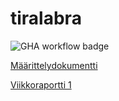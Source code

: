 # tiralabra

![GHA workflow badge](https://github.com/hartonenolli/ohtu_miniprojekti/workflows/CI/badge.svg)

[Määrittelydokumentti](https://github.com/katajak/tiralabra/blob/main/dokumentaatio/maarittelydokumentti.md)

[Viikkoraportti 1](https://github.com/katajak/tiralabra/blob/main/dokumentaatio/viikkoraportit/viikkoraportti1.md)

